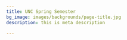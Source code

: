```yaml
---
title: UNC Spring Semester
bg_image: images/backgrounds/page-title.jpg
description: this is meta description

---
```

